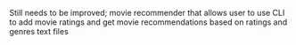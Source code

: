 Still needs to be improved; movie recommender that allows user to use CLI to add movie ratings and get movie recommendations based on ratings and genres text files
